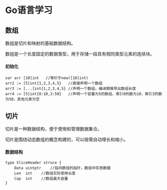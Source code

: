 # Go语言学习

## 数组

数组是切片和映射的基础数据结构。

数组是一个长度固定的数据类型，用于存储一段具有相同类型元素的连续块。

#### 初始化

```golang
var arr [10]int   //等价于new([10]int)
arr2 := [5]int{1,2,3,4,5}	//直接声明一个数组
arr3 := [...]int{1,2,3,4,5}	//声明一个数组，编译期推导出数组长度
arr4 := [5]int{0:10,3:50}	//声明一个容量为5的数组，索引0的数为10，索引3的数为50，其他元素为空
```

## 切片

切片是一种数据结构，便于使用和管理数据集合。

切片是围绕动态数组的概念构建的，可以按需自动增长和缩小。

#### 数据结构

```golang
type SliceHeader struce {
    Data uintptr	//指向数组的指针，数组中存放数据
	Len	 int	//数组实际使用长度
	Cap	 int	//数组最大容量
}
```

